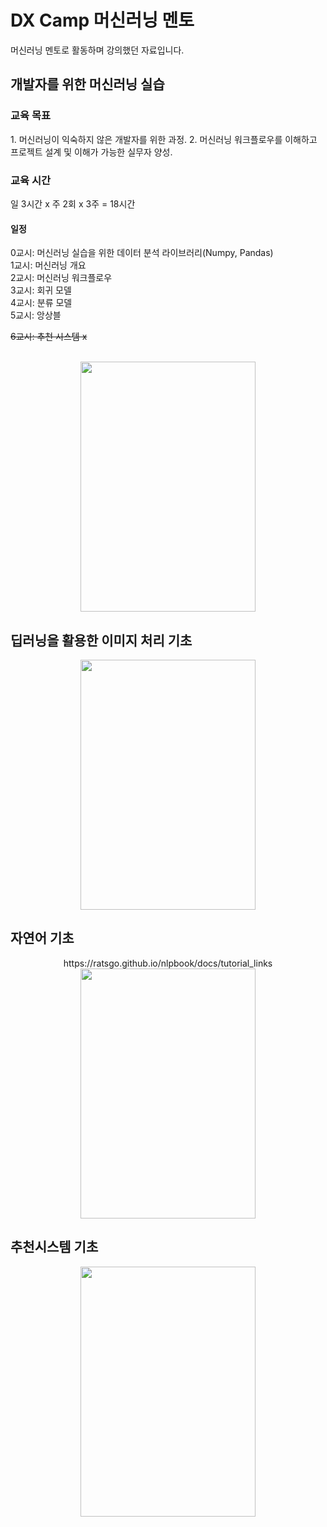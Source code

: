 # DX Camp 머신러닝 멘토

머신러닝 멘토로 활동하며 강의했던 자료입니다.
<h2> 개발자를 위한 머신러닝 실습</h2>

<h3> 교육 목표 </h3>
1. 머신러닝이 익숙하지 않은 개발자를 위한 과정.
2. 머신러닝 워크플로우를 이해하고 프로젝트 설계 및 이해가 가능한 실무자 양성.

<h3> 교육 시간 </h3>
일 3시간 x 주 2회 x 3주 = 18시간

<h4> 일정 </h4>
0교시: 머신러닝 실습을 위한 데이터 분석 라이브러리(Numpy, Pandas)<br/>
1교시: 머신러닝 개요<br/>
2교시: 머신러닝 워크플로우 <br/>
3교시: 회귀 모델 <br/>
4교시: 분류 모델 <br/>
5교시: 앙상블 <br/>
<p style="text-decoration:line-through">6교시: 추천 시스템 x</p><br/>
<div align=center> 
  <img src="https://user-images.githubusercontent.com/39451858/228713228-80822c20-f16d-4b0b-85bc-92415b2e60f0.png"  width="280" height="400"/>
</div>

<h2> 딥러닝을 활용한 이미지 처리 기초</h2>
<div align=center> 
  <img src="https://user-images.githubusercontent.com/39451858/207398121-80fa2bee-2003-47b3-8d2a-8900ff9bb4b7.png"  width="280" height="400"/>
</div>

<h2> 자연어 기초</h2>
<div align=center> 
  https://ratsgo.github.io/nlpbook/docs/tutorial_links <br/>
  <img src="https://user-images.githubusercontent.com/39451858/207397987-f82539ce-7b09-470e-8144-8a1228ed3353.png"  width="280" height="400"/>
</div>
<h2> 추천시스템 기초</h2>
<div align=center> 
  <img src="https://user-images.githubusercontent.com/39451858/207398205-ac9f905b-d3e9-497b-b053-6cfcbee73fba.png"  width="280" height="400"/>
</div>
